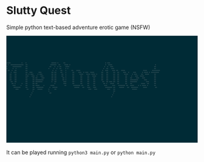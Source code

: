 # Slutty Quest

Simple python text-based adventure erotic game (NSFW) 


![alt text](https://raw.githubusercontent.com/ougi-oshino/The-Nun-Quest/master/nunquest.png?token=AMVKTJ3JUVXOWNA5LUP4HIK6P2NV4)

It can be played running `python3 main.py` or `python main.py`


